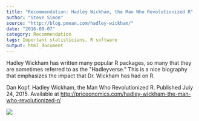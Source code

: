 ```yaml
---
title: "Recommendation: Hadley Wickham, the Man Who Revolutionized R"
author: "Steve Simon"
source: "http://blog.pmean.com/hadley-wickham/"
date: "2016-08-07"
category: Recommendation
tags: Important statisticians, R software
output: html_document
---
```


Hadley Wickham has written many popular R packages, so many that they
are sometimes referred to as the "Hadleyverse." This is a nice biography
that emphasizes the impact that Dr. Wickham has had on R.

<!---More--->

Dan Kopf. Hadley Wickham, the Man Who Revolutionized R. Published July
24, 2015. Available at
<http://priceonomics.com/hadley-wickham-the-man-who-revolutionized-r/>

![](../../../web/images/16/hadley-wickham01.png)




